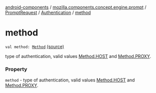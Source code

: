 [android-components](../../../index.md) / [mozilla.components.concept.engine.prompt](../../index.md) / [PromptRequest](../index.md) / [Authentication](index.md) / [method](./method.md)

# method

`val method: `[`Method`](-method/index.md) [(source)](https://github.com/mozilla-mobile/android-components/blob/master/components/concept/engine/src/main/java/mozilla/components/concept/engine/prompt/PromptRequest.kt#L132)

type of authentication,  valid values [Method.HOST](-method/-h-o-s-t.md) and [Method.PROXY](-method/-p-r-o-x-y.md).

### Property

`method` - type of authentication,  valid values [Method.HOST](-method/-h-o-s-t.md) and [Method.PROXY](-method/-p-r-o-x-y.md).